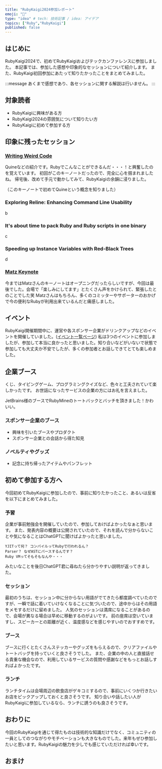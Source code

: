 ```yaml
---
title: "RubyKaigi2024参加レポート"
emoji: "🌺"
type: "idea" # tech: 技術記事 / idea: アイデア
topics: ["Ruby","RubyKaigi"]
published: false
---
```


## はじめに

RubyKaigi2024で、初めてRubyKaigiおよびテックカンファレンスに参加しました。
本記事では、参加した感想や印象的なセッションについて紹介します。
また、RubyKaigi初回参加にあたって知りたかったことをまとめてみました。

:::message
あくまで感想であり、各セッションに関する解説は行いません。
:::

## 対象読者

- RubyKaigiに興味がある方
- RubyKaigi2024の雰囲気について知りたい方
- RubyKaigiに初めて参加する方

## 印象に残ったセッション

### [Writing Weird Code](https://rubykaigi.org/2024/presentations/tompng.html#day1)

Quineなどの紹介です。Rubyでこんなことができるんだ・・・！と興奮したのを覚えています。
初回がこのキーノートだったので、完全に心を掴まれましたね。
帰宅後、改めて手元で動かしてみて、RubyKaigiの余韻に浸りました。

（このキーノートで初めてQuineという概念を知りました）

### Exploring Reline: Enhancing Command Line Usability

b

### It's about time to pack Ruby and Ruby scripts in one binary

c

### Speeding up Instance Variables with Red-Black Trees

d

### [Matz Keynote](https://rubykaigi.org/2024/presentations/yukihiro_matz.html#day3)

今まではMatzさんのキーノートはオープニングだったらしいですが、今回は最後でした。会場で「楽しみにしてます」とたくさん声をかけられて、緊張したとのことでした笑
Matzさんはもちろん、多くのコミッターやサポーターのおかげで今の便利なRubyが利用出来ているんだと痛感しました。

## イベント

RubyKaigi開催期間中に、運営や各スポンサー企業がドリンクアップなどのイベントを開催していました。([イベント一覧ページ](https://rubykaigi.org/2024/events/))
私は3つのイベントに参加しましたが、参加して本当に良かったと思いました。知り合いなどがいないで状態で参加しても大丈夫か不安でしたが、多くの参加者とお話しできてとても楽しめました。

## 企業ブース

くじ、タイピングゲーム、プログラミングクイズなど、色々と工夫されていて楽しかったです。
お世話になったサービスの企業の方にはお礼を言えました。

JetBrains様のブースでRubyMineのトートバックとバッチを頂きました！かわいい。

### スポンサー企業のブース

- 興味を引いたブースやプロダクト
- スポンサー企業との会話から得た知見

### ノベルティやグッズ

- 記念に持ち帰ったアイテムやパンフレット

## 初めて参加する方へ

今回初めてRubyKaigiに参加したので、事前に知りたかったこと、あるいは反省を以下にまとめてみました。

### 予習

企業が事前勉強会を開催していたので、参加しておけばよかったなぁと思います。
また、発表内容の概要は公開されていたので、それを読んで分からないことや気になることはChatGPTに聞けばよかったと思いました。

```text
YJITって何？ コンパイルってRubyで行われるん？
Parser？ なぜASTにパースするんです？
Ruby VMってそもそもなんや・・・
```

みたいなことを後日ChatGPT君に尋ねたら分かりやすい説明が返ってきました。

### セッション

最初のうちは、セッション中に分からない用語がでてきたら都度調べていたのですが、一瞬で話に着いていけなくなることに気づいたので、途中からはその用語をメモするだけに留めました。
人気のセッションは満席になることがあるので、会場が異なる場合は早めに移動するのがよいです。
前の座席は空いていますし、スピーカーとの距離が近く、温度感などを感じやすいのでおすすめです。

### ブース

ブースに行くとたくさんステッカーやグッズをもらえるので、クリアファイルやトートバッグを持っていくと良さそうでした。
また、企業の中の人と直接話せる貴重な機会なので、利用しているサービスの質問や感謝などをもっとお話しすればよかったです。

### ランチ

ランチタイムは会場周辺の飲食店がゲキコミするので、事前にいくつか行きたいお店をピックアップしておくと良さそうです。
知り合いや話したい人がRubyKaigiに参加しているなら、ランチに誘うのも良さそうです。

## おわりに

今回のRubyKaigiを通じて得たものは技術的な知識だけでなく、コミュニティの一員としてのつながりやモチベーションも大きなものでした。来年もぜひ参加したいと思います。RubyKaigiの魅力を少しでも感じていただければ幸いです。

## おまけ
